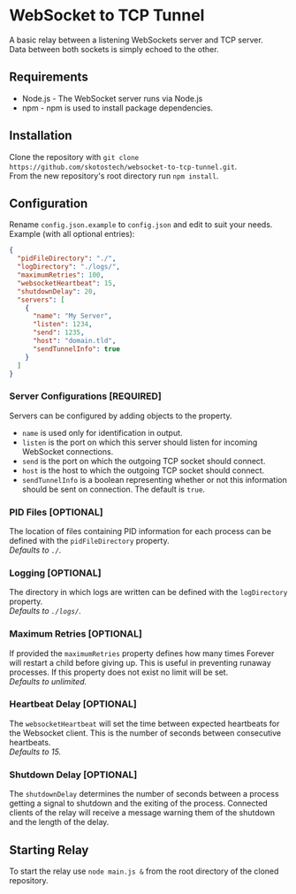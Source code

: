 # WebSocket to TCP Tunnel
A basic relay between a listening WebSockets server and TCP server.  
Data between both sockets is simply echoed to the other.

## Requirements
* Node.js - The WebSocket server runs via Node.js
* npm - npm is used to install package dependencies.

## Installation
Clone the repository with `git clone https://github.com/skotostech/websocket-to-tcp-tunnel.git`.  
From the new repository's root directory run `npm install`.

## Configuration
Rename `config.json.example` to `config.json` and edit to suit your needs.  
Example (with all optional entries):
```json
{
  "pidFileDirectory": "./",
  "logDirectory": "./logs/",
  "maximumRetries": 100,
  "websocketHeartbeat": 15,
  "shutdownDelay": 20,
  "servers": [
    {
      "name": "My Server",
      "listen": 1234,
      "send": 1235,
      "host": "domain.tld",
      "sendTunnelInfo": true
    }
  ]
}

```

### Server Configurations [REQUIRED]
Servers can be configured by adding objects to the property.
* `name` is used only for identification in output.  
* `listen` is the port on which this server should listen for incoming WebSocket connections.
* `send` is the port on which the outgoing TCP socket should connect.
* `host` is the host to which the outgoing TCP socket should connect.
* `sendTunnelInfo` is a boolean representing whether or not this information should be sent 
on connection. The default is `true`.

### PID Files [OPTIONAL]
The location of files containing PID information for each process can be defined with 
the `pidFileDirectory` property.  
*Defaults to `./`.*

### Logging [OPTIONAL]
The directory in which logs are written can be defined with the `logDirectory` property.  
*Defaults to `./logs/`.*

### Maximum Retries [OPTIONAL]
If provided the `maximumRetries` property defines how many times Forever will restart a child before giving up.
This is useful in preventing runaway processes. If this property does not exist no limit will be set.  
*Defaults to unlimited.*  

### Heartbeat Delay [OPTIONAL]
The `websocketHeartbeat` will set the time between expected heartbeats for the Websocket client. 
This is the number of seconds between consecutive heartbeats.  
*Defaults to 15.* 

### Shutdown Delay [OPTIONAL]
The `shutdownDelay` determines the number of seconds between a process getting a signal to shutdown
and the exiting of the process. Connected clients of the relay will receive a message warning them
of the shutdown and the length of the delay.  

## Starting Relay 
To start the relay use `node main.js &` from the root directory of the cloned repository.
